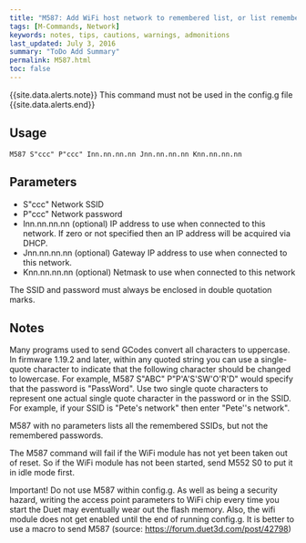 ```yaml
---
title: "M587: Add WiFi host network to remembered list, or list remembered networks" 
tags: [M-Commands, Network]
keywords: notes, tips, cautions, warnings, admonitions
last_updated: July 3, 2016
summary: "ToDo Add Summary"
permalink: M587.html
toc: false
---
```



{{site.data.alerts.note}}
This command must not be used in the config.g file
{{site.data.alerts.end}}



## Usage ##
```
M587 S"ccc" P"ccc" Inn.nn.nn.nn Jnn.nn.nn.nn Knn.nn.nn.nn
```

## Parameters ##

+ S"ccc" Network SSID
+ P"ccc" Network password
+ Inn.nn.nn.nn (optional) IP address to use when connected to this network. If zero or not specified then an IP address will be acquired via DHCP.
+ Jnn.nn.nn.nn (optional) Gateway IP address to use when connected to this network.
+ Knn.nn.nn.nn (optional) Netmask to use when connected to this network

The SSID and password must always be enclosed in double quotation marks.

## Notes ##

Many programs used to send GCodes convert all characters to uppercase. In firmware 1.19.2 and later, within any quoted string you can use a single-quote character to indicate that the following character should be changed to lowercase. For example, M587 S"ABC" P"P'A'S'SW'O'R'D" would specify that the password is "PassWord". Use two single quote characters to represent one actual single quote character in the password or in the SSID. For example, if your SSID is "Pete's network" then enter "Pete''s network".

M587 with no parameters lists all the remembered SSIDs, but not the remembered passwords.

The M587 command will fail if the WiFi module has not yet been taken out of reset. So if the WiFi module has not been started, send M552 S0 to put it in idle mode first.

Important! Do not use M587 within config.g. As well as being a security hazard, writing the access point parameters to WiFi chip every time you start the Duet may eventually wear out the flash memory. Also, the wifi module does not get enabled until the end of running config.g. It is better to use a macro to send M587 (source: https://forum.duet3d.com/post/42798)

